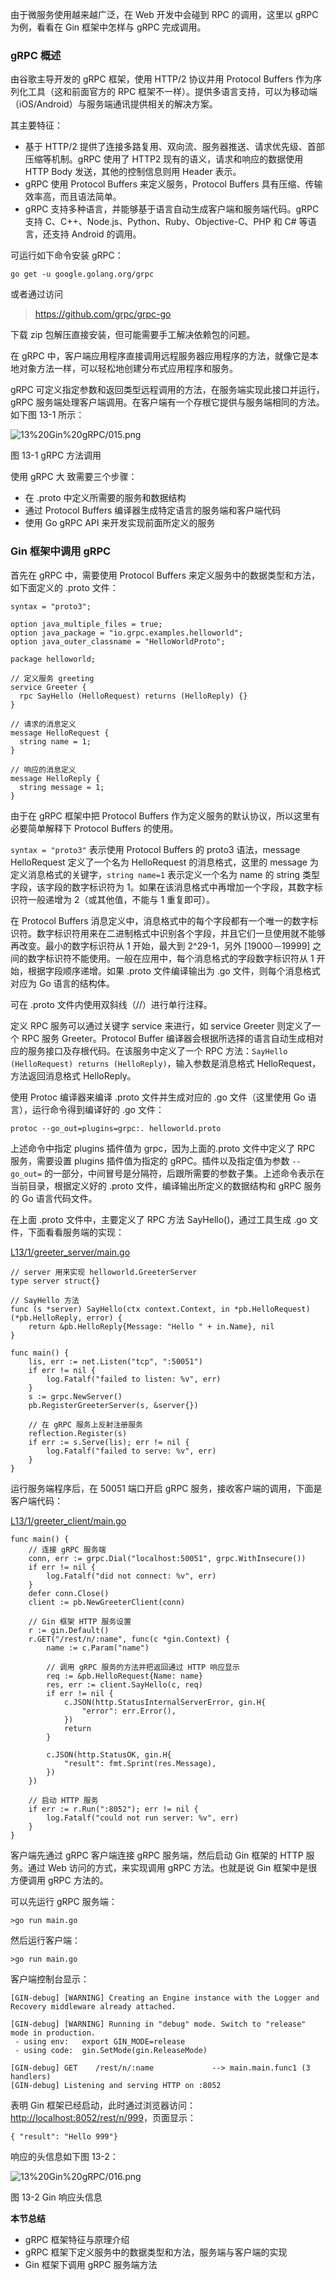 由于微服务使用越来越广泛，在 Web 开发中会碰到 RPC 的调用，这里以 gRPC 为例，看看在 Gin 框架中怎样与 gRPC 完成调用。

### gRPC 概述

由谷歌主导开发的 gRPC 框架，使用 HTTP/2 协议并用 Protocol Buffers 作为序列化工具（这和前面官方的 RPC
框架不一样）。提供多语言支持，可以为移动端（iOS/Android）与服务端通讯提供相关的解决方案。

其主要特征：

  * 基于 HTTP/2 提供了连接多路复用、双向流、服务器推送、请求优先级、首部压缩等机制。gRPC 使用了 HTTP2 现有的语义，请求和响应的数据使用 HTTP Body 发送，其他的控制信息则用 Header 表示。
  * gRPC 使用 Protocol Buffers 来定义服务，Protocol Buffers 具有压缩、传输效率高，而且语法简单。
  * gRPC 支持多种语言，并能够基于语言自动生成客户端和服务端代码。gRPC 支持 C、C++、Node.js、Python、Ruby、Objective-C、PHP 和 C# 等语言，还支持 Android 的调用。

可运行如下命令安装 gRPC：

    
    
    go get -u google.golang.org/grpc
    

或者通过访问

> <https://github.com/grpc/grpc-go>

下载 zip 包解压直接安装，但可能需要手工解决依赖包的问题。

在 gRPC 中，客户端应用程序直接调用远程服务器应用程序的方法，就像它是本地对象方法一样，可以轻松地创建分布式应用程序和服务。

gRPC 可定义指定参数和返回类型远程调用的方法，在服务端实现此接口并运行，gRPC
服务端处理客户端调用。在客户端有一个存根它提供与服务端相同的方法。如下图 13-1 所示：

![13%20Gin%20gRPC/015.png](https://images.gitbook.cn/f6c42d60-90df-11ea-867e-e9594b3af56c)

图 13-1 gRPC 方法调用

使用 gRPC 大 致需要三个步骤：

  * 在 .proto 中定义所需要的服务和数据结构
  * 通过 Protocol Buffers 编译器生成特定语言的服务端和客户端代码
  * 使用 Go gRPC API 来开发实现前面所定义的服务

### Gin 框架中调用 gRPC

首先在 gRPC 中，需要使用 Protocol Buffers 来定义服务中的数据类型和方法，如下面定义的 .proto 文件：

    
    
    syntax = "proto3";
    
    option java_multiple_files = true;
    option java_package = "io.grpc.examples.helloworld";
    option java_outer_classname = "HelloWorldProto";
    
    package helloworld;
    
    // 定义服务 greeting
    service Greeter {
      rpc SayHello (HelloRequest) returns (HelloReply) {}
    }
    
    // 请求的消息定义
    message HelloRequest {
      string name = 1;
    }
    
    // 响应的消息定义
    message HelloReply {
      string message = 1;
    }
    

由于在 gRPC 框架中把 Protocol Buffers 作为定义服务的默认协议，所以这里有必要简单解释下 Protocol Buffers 的使用。

`syntax = "proto3"` 表示使用 Protocol Buffers 的 proto3 语法，message HelloRequest
定义了一个名为 HelloRequest 的消息格式，这里的 message 为定义消息格式的关键字，`string name=1` 表示定义一个名为
name 的 string 类型字段，该字段的数字标识符为 1。如果在该消息格式中再增加一个字段，其数字标识符一般递增为 2（或其他值，不能与 1
重复即可）。

在 Protocol Buffers
消息定义中，消息格式中的每个字段都有一个唯一的数字标识符。数字标识符用来在二进制格式中识别各个字段，并且它们一旦使用就不能够再改变。最小的数字标识符从 1
开始，最大到 2^29-1，另外 [19000－19999] 之间的数字标识符不能使用。一般在应用中，每个消息格式的字段数字标识符从 1
开始，根据字段顺序递增。如果 .proto 文件编译输出为 .go 文件，则每个消息格式对应为 Go 语言的结构体。

可在 .proto 文件内使用双斜线（//）进行单行注释。

定义 RPC 服务可以通过关键字 service 来进行，如 service Greeter 则定义了一个 RPC 服务 Greeter。Protocol
Buffer 编译器会根据所选择的语言自动生成相对应的服务接口及存根代码。在该服务中定义了一个 RPC 方法：`SayHello
(HelloRequest) returns (HelloReply)`，输入参数是消息格式 HelloRequest，方法返回消息格式
HelloReply。

使用 Protoc 编译器来编译 .proto 文件并生成对应的 .go 文件（这里使用 Go 语言），运行命令得到编译好的 .go 文件：

    
    
    protoc --go_out=plugins=grpc:. helloworld.proto
    

上述命令中指定 plugins 插件值为 grpc，因为上面的.proto 文件中定义了 RPC 服务，需要设置 plugins 插件值为指定的
gRPC。插件以及指定值为参数 `--go_out=` 的一部分，中间冒号是分隔符，后跟所需要的参数子集。上述命令表示在当前目录，根据定义好的 .proto
文件，编译输出所定义的数据结构和 gRPC 服务的 Go 语言代码文件。

在上面 .proto 文件中，主要定义了 RPC 方法 SayHello()，通过工具生成 .go 文件，下面看看服务端的实现：

[L13/1/greeter_server/main.go](https://github.com/ffhelicopter/learngin)

    
    
    // server 用来实现 helloworld.GreeterServer
    type server struct{}
    
    // SayHello 方法
    func (s *server) SayHello(ctx context.Context, in *pb.HelloRequest) (*pb.HelloReply, error) {
        return &pb.HelloReply{Message: "Hello " + in.Name}, nil
    }
    
    func main() {
        lis, err := net.Listen("tcp", ":50051")
        if err != nil {
            log.Fatalf("failed to listen: %v", err)
        }
        s := grpc.NewServer()
        pb.RegisterGreeterServer(s, &server{})
    
        // 在 gRPC 服务上反射注册服务
        reflection.Register(s)
        if err := s.Serve(lis); err != nil {
            log.Fatalf("failed to serve: %v", err)
        }
    }
    

运行服务端程序后，在 50051 端口开启 gRPC 服务，接收客户端的调用，下面是客户端代码：

[L13/1/greeter_client/main.go](https://github.com/ffhelicopter/learngin)

    
    
    func main() {
        // 连接 gRPC 服务端
        conn, err := grpc.Dial("localhost:50051", grpc.WithInsecure())
        if err != nil {
            log.Fatalf("did not connect: %v", err)
        }
        defer conn.Close()
        client := pb.NewGreeterClient(conn)
    
        // Gin 框架 HTTP 服务设置
        r := gin.Default()
        r.GET("/rest/n/:name", func(c *gin.Context) {
            name := c.Param("name")
    
            // 调用 gRPC 服务的方法并把返回通过 HTTP 响应显示
            req := &pb.HelloRequest{Name: name}
            res, err := client.SayHello(c, req)
            if err != nil {
                c.JSON(http.StatusInternalServerError, gin.H{
                    "error": err.Error(),
                })
                return
            }
    
            c.JSON(http.StatusOK, gin.H{
                "result": fmt.Sprint(res.Message),
            })
        })
    
        // 启动 HTTP 服务
        if err := r.Run(":8052"); err != nil {
            log.Fatalf("could not run server: %v", err)
        }
    }
    

客户端先通过 gRPC 客户端连接 gRPC 服务端，然后启动 Gin 框架的 HTTP 服务。通过 Web 访问的方式，来实现调用 gRPC
方法。也就是说 Gin 框架中是很方便调用 gRPC 方法的。

可以先运行 gRPC 服务端：

    
    
    >go run main.go
    

然后运行客户端：

    
    
    >go run main.go
    

客户端控制台显示：

    
    
    [GIN-debug] [WARNING] Creating an Engine instance with the Logger and Recovery middleware already attached.
    
    [GIN-debug] [WARNING] Running in "debug" mode. Switch to "release" mode in production.
     - using env:   export GIN_MODE=release
     - using code:  gin.SetMode(gin.ReleaseMode)
    
    [GIN-debug] GET    /rest/n/:name             --> main.main.func1 (3 handlers)
    [GIN-debug] Listening and serving HTTP on :8052
    

表明 Gin 框架已经启动，此时通过浏览器访问：<http://localhost:8052/rest/n/999>，页面显示：

    
    
    { "result": "Hello 999"}
    

响应的头信息如下图 13-2：

![13%20Gin%20gRPC/016.png](https://images.gitbook.cn/900b0710-90df-11ea-a24d-ef9510a03f83)

图 13-2 Gin 响应头信息

**本节总结**

  * gRPC 框架特征与原理介绍
  * gRPC 框架下定义服务中的数据类型和方法，服务端与客户端的实现
  * Gin 框架下调用 gRPC 服务端方法


